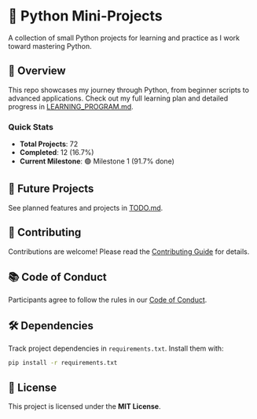 # 🐍 Python Mini-Projects

A collection of small Python projects for learning and practice as I work toward mastering Python.

## 🌟 Overview

This repo showcases my journey through Python, from beginner scripts to advanced applications. Check out my full learning plan and detailed progress in [LEARNING_PROGRAM.md](LEARNING_PROGRAM.md).

### Quick Stats
- **Total Projects**: 72
- **Completed**: 12 (16.7%)
- **Current Milestone**: 🟢 Milestone 1 (91.7% done)

## 📝 Future Projects
See planned features and projects in [TODO.md](TODO.md).

## 🤝 Contributing
Contributions are welcome! Please read the [Contributing Guide](CONTRIBUTING.md) for details.

## 📚 Code of Conduct
Participants agree to follow the rules in our [Code of Conduct](CODE_OF_CONDUCT.md).

## 🛠️ Dependencies
Track project dependencies in `requirements.txt`. Install them with:

```sh
pip install -r requirements.txt
``` 

## 📜 License  
This project is licensed under the **MIT License**.